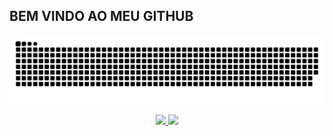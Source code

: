 

## BEM VINDO AO MEU GITHUB
<div align="center">
 
![Snake animation](https://github.com/vynijales/vynijales/blob/output/github-contribution-grid-snake.svg)

</div>

<div align="center">
  <a href="https://github.com/carlodudu">
  <img height="180em" src="https://github-readme-stats.vercel.app/api?username=carlodudu&show_icons=true&theme=algolia&include_all_commits=true&count_private=true"/>
  <img height="180em" src="https://github-readme-stats.vercel.app/api/top-langs/?username=carlodudu&layout=compact&langs_count=7&theme=algolia"/>
</div>
<!-- <p> Estudante de Informática no Instituto Federal do Rio Grande do Norte (IFRN) </p>
